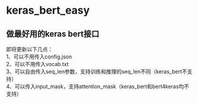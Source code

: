 # keras_bert_easy
## 做最好用的keras bert接口


即将更新以下几点：  
1、可以不用传入config.json  
2、可以不用传入vocab.txt  
3、可以自由传入seq_len参数，支持训练和推理的seq_len不同（keras_bert不支持）  
4、可以传入input_mask，支持attention_mask（keras_bert和bert4keras均不支持）  
